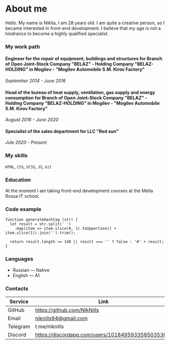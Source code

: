 # About me

Hello. My name is Nikita, I am 28 years old. I am quite a creative person, so I became interested in front-end development. I believe that my age is not a hindrance to become a highly qualified specialist.

### My work path

#### Engineer for the repair of equipment, buildings and structures for Branch of Open Joint-Stock Company "BELAZ" - Holding Company "BELAZ-HOLDING" in Mogilev -  "Mogilev Automobile S.M. Kirov Factory"
*September 2014 - June 2016*

#### Head of the bureau of heat supply, ventilation, gas supply and energy consumption for Branch of Open Joint-Stock Company "BELAZ" - Holding Company "BELAZ-HOLDING" in Mogilev -  "Mogilev Automobile S.M. Kirov Factory"
*August 2016 - June 2020*

#### Specialist of the sales department for LLC "Red sun"
*Jule 2020 - Present*

### My skills

`HTML`, `CSS`, `SCSS`, `JS`, `Git`

### Education

At the moment I am taking front-end development courses at the Mella Rossa IT school.

### Code example
```
function generateHashtag (str) {
  let result = str.split(' ')
    .map(item => item.slice(0, 1).toUpperCase() + item.slice(1)).join('').trim();

  return result.length >= 140 || result === '' ? false : '#' + result;
}
```

### Languages

* Russian — Native
* English — A1

### Contacts

Service | Link
------------ | -------------
GitHub | https://github.com/NIkNills
Email | niknills94@gmail.com
Telegram | t.me/niknills
Discord | https://discordapp.com/users/1018495933585035304/
